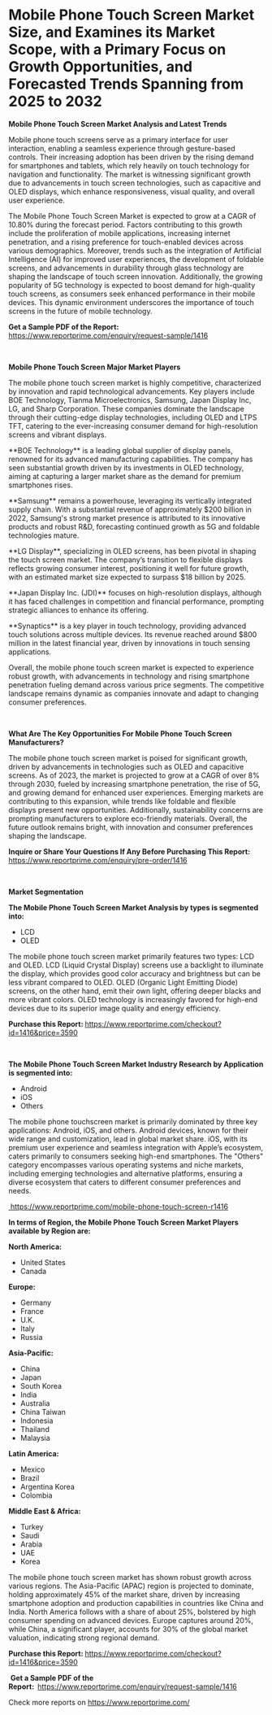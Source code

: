 <p><h1>Mobile Phone Touch Screen Market Size, and Examines its Market Scope, with a Primary Focus on Growth Opportunities, and Forecasted Trends Spanning from 2025 to 2032</h1></p><p><strong>Mobile Phone Touch Screen Market Analysis and Latest Trends</strong></p>
<p><p>Mobile phone touch screens serve as a primary interface for user interaction, enabling a seamless experience through gesture-based controls. Their increasing adoption has been driven by the rising demand for smartphones and tablets, which rely heavily on touch technology for navigation and functionality. The market is witnessing significant growth due to advancements in touch screen technologies, such as capacitive and OLED displays, which enhance responsiveness, visual quality, and overall user experience.</p><p>The Mobile Phone Touch Screen Market is expected to grow at a CAGR of 10.80% during the forecast period. Factors contributing to this growth include the proliferation of mobile applications, increasing internet penetration, and a rising preference for touch-enabled devices across various demographics. Moreover, trends such as the integration of Artificial Intelligence (AI) for improved user experiences, the development of foldable screens, and advancements in durability through glass technology are shaping the landscape of touch screen innovation. Additionally, the growing popularity of 5G technology is expected to boost demand for high-quality touch screens, as consumers seek enhanced performance in their mobile devices. This dynamic environment underscores the importance of touch screens in the future of mobile technology.</p></p>
<p><strong>Get a Sample PDF of the Report:&nbsp;</strong> <a href="https://www.reportprime.com/enquiry/request-sample/1416?utm_campaign=2334&utm_medium=2&utm_source=Github&utm_content=ia&utm_term=18032025&utm_id=mobile-phone-touch-screen">https://www.reportprime.com/enquiry/request-sample/1416</a></p>
<p>&nbsp;</p>
<p><strong>Mobile Phone Touch Screen Major Market Players</strong></p>
<p><p>The mobile phone touch screen market is highly competitive, characterized by innovation and rapid technological advancements. Key players include BOE Technology, Tianma Microelectronics, Samsung, Japan Display Inc, LG, and Sharp Corporation. These companies dominate the landscape through their cutting-edge display technologies, including OLED and LTPS TFT, catering to the ever-increasing consumer demand for high-resolution screens and vibrant displays.</p><p>**BOE Technology** is a leading global supplier of display panels, renowned for its advanced manufacturing capabilities. The company has seen substantial growth driven by its investments in OLED technology, aiming at capturing a larger market share as the demand for premium smartphones rises.</p><p>**Samsung** remains a powerhouse, leveraging its vertically integrated supply chain. With a substantial revenue of approximately $200 billion in 2022, Samsung's strong market presence is attributed to its innovative products and robust R&D, forecasting continued growth as 5G and foldable technologies mature.</p><p>**LG Display**, specializing in OLED screens, has been pivotal in shaping the touch screen market. The company’s transition to flexible displays reflects growing consumer interest, positioning it well for future growth, with an estimated market size expected to surpass $18 billion by 2025.</p><p>**Japan Display Inc. (JDI)** focuses on high-resolution displays, although it has faced challenges in competition and financial performance, prompting strategic alliances to enhance its offering. </p><p>**Synaptics** is a key player in touch technology, providing advanced touch solutions across multiple devices. Its revenue reached around $800 million in the latest financial year, driven by innovations in touch sensing applications.</p><p>Overall, the mobile phone touch screen market is expected to experience robust growth, with advancements in technology and rising smartphone penetration fueling demand across various price segments. The competitive landscape remains dynamic as companies innovate and adapt to changing consumer preferences.</p></p>
<p>&nbsp;</p>
<p><strong>What Are The Key Opportunities For Mobile Phone Touch Screen Manufacturers?</strong></p>
<p><p>The mobile phone touch screen market is poised for significant growth, driven by advancements in technologies such as OLED and capacitive screens. As of 2023, the market is projected to grow at a CAGR of over 8% through 2030, fueled by increasing smartphone penetration, the rise of 5G, and growing demand for enhanced user experiences. Emerging markets are contributing to this expansion, while trends like foldable and flexible displays present new opportunities. Additionally, sustainability concerns are prompting manufacturers to explore eco-friendly materials. Overall, the future outlook remains bright, with innovation and consumer preferences shaping the landscape.</p></p>
<p><strong>Inquire or Share Your Questions If Any Before Purchasing This Report:</strong> <a href="https://www.reportprime.com/enquiry/pre-order/1416?utm_campaign=2334&utm_medium=2&utm_source=Github&utm_content=ia&utm_term=18032025&utm_id=mobile-phone-touch-screen">https://www.reportprime.com/enquiry/pre-order/1416</a></p>
<p>&nbsp;</p>
<p><strong>Market Segmentation</strong></p>
<p><strong>The Mobile Phone Touch Screen Market Analysis by types is segmented into:</strong></p>
<p><ul><li>LCD</li><li>OLED</li></ul></p>
<p><p>The mobile phone touch screen market primarily features two types: LCD and OLED. LCD (Liquid Crystal Display) screens use a backlight to illuminate the display, which provides good color accuracy and brightness but can be less vibrant compared to OLED. OLED (Organic Light Emitting Diode) screens, on the other hand, emit their own light, offering deeper blacks and more vibrant colors. OLED technology is increasingly favored for high-end devices due to its superior image quality and energy efficiency.</p></p>
<p><strong>Purchase this Report:&nbsp;</strong><a href="https://www.reportprime.com/checkout?id=1416&price=3590&utm_campaign=2334&utm_medium=2&utm_source=Github&utm_content=ia&utm_term=18032025&utm_id=mobile-phone-touch-screen">https://www.reportprime.com/checkout?id=1416&price=3590</a></p>
<p>&nbsp;</p>
<p><strong>The Mobile Phone Touch Screen Market Industry Research by Application is segmented into:</strong></p>
<p><ul><li>Android</li><li>iOS</li><li>Others</li></ul></p>
<p><p>The mobile phone touchscreen market is primarily dominated by three key applications: Android, iOS, and others. Android devices, known for their wide range and customization, lead in global market share. iOS, with its premium user experience and seamless integration with Apple’s ecosystem, caters primarily to consumers seeking high-end smartphones. The "Others" category encompasses various operating systems and niche markets, including emerging technologies and alternative platforms, ensuring a diverse ecosystem that caters to different consumer preferences and needs.</p></p>
<p><a href="https://www.reportprime.com/mobile-phone-touch-screen-r1416?utm_campaign=2334&utm_medium=2&utm_source=Github&utm_content=ia&utm_term=18032025&utm_id=mobile-phone-touch-screen">&nbsp;https://www.reportprime.com/mobile-phone-touch-screen-r1416</a></p>
<p><strong>In terms of Region, the Mobile Phone Touch Screen Market Players available by Region are:</strong></p>
<p>
    <p> <strong> North America: </strong>
        <ul>
            <li>United States</li>
            <li>Canada</li>
        </ul>
        </p> 
    <p> <strong> Europe: </strong>
        <ul>
            <li>Germany</li>
            <li>France</li>
            <li>U.K.</li>
            <li>Italy</li>
            <li>Russia</li>
        </ul>
        </p> 
    <p> <strong> Asia-Pacific: </strong>
        <ul>
            <li>China</li>
            <li>Japan</li>
            <li>South Korea</li>
            <li>India</li>
            <li>Australia</li>
            <li>China Taiwan</li>
            <li>Indonesia</li>
            <li>Thailand</li>
            <li>Malaysia</li>
        </ul>
        </p> 
    <p> <strong> Latin America: </strong>
        <ul>
            <li>Mexico</li>
            <li>Brazil</li>
            <li>Argentina Korea</li>
            <li>Colombia</li>
        </ul>
        </p> 
    <p> <strong> Middle East & Africa: </strong>
        <ul>
            <li>Turkey</li>
            <li>Saudi</li>
            <li>Arabia</li>
            <li>UAE</li>
            <li>Korea</li>
        </ul>
    </p>
    </p>
<p><p>The mobile phone touch screen market has shown robust growth across various regions. The Asia-Pacific (APAC) region is projected to dominate, holding approximately 45% of the market share, driven by increasing smartphone adoption and production capabilities in countries like China and India. North America follows with a share of about 25%, bolstered by high consumer spending on advanced devices. Europe captures around 20%, while China, a significant player, accounts for 30% of the global market valuation, indicating strong regional demand.</p></p>
<p><strong>Purchase this Report: </strong><a href="https://www.reportprime.com/checkout?id=1416&price=3590&utm_campaign=2334&utm_medium=2&utm_source=Github&utm_content=ia&utm_term=18032025&utm_id=mobile-phone-touch-screen">https://www.reportprime.com/checkout?id=1416&price=3590</a></p>
<p>&nbsp;<strong>Get a Sample PDF of the Report:&nbsp;&nbsp;</strong><a href="https://www.reportprime.com/enquiry/request-sample/1416?utm_campaign=2334&utm_medium=2&utm_source=Github&utm_content=ia&utm_term=18032025&utm_id=mobile-phone-touch-screen">https://www.reportprime.com/enquiry/request-sample/1416</a></p>
<p><strong></strong></p>
<p>Check more reports on <a href="https://www.reportprime.com/?utm_campaign=2334&utm_medium=2&utm_source=Github&utm_content=ia&utm_term=18032025&utm_id=mobile-phone-touch-screen">https://www.reportprime.com/</a></p>